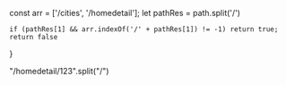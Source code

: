 const arr = ['/cities', '/homedetail'];
    let pathRes = path.split('/')

    if (pathRes[1] && arr.indexOf('/' + pathRes[1]) != -1) return true;
    return false
}

"/homedetail/123".split("/")